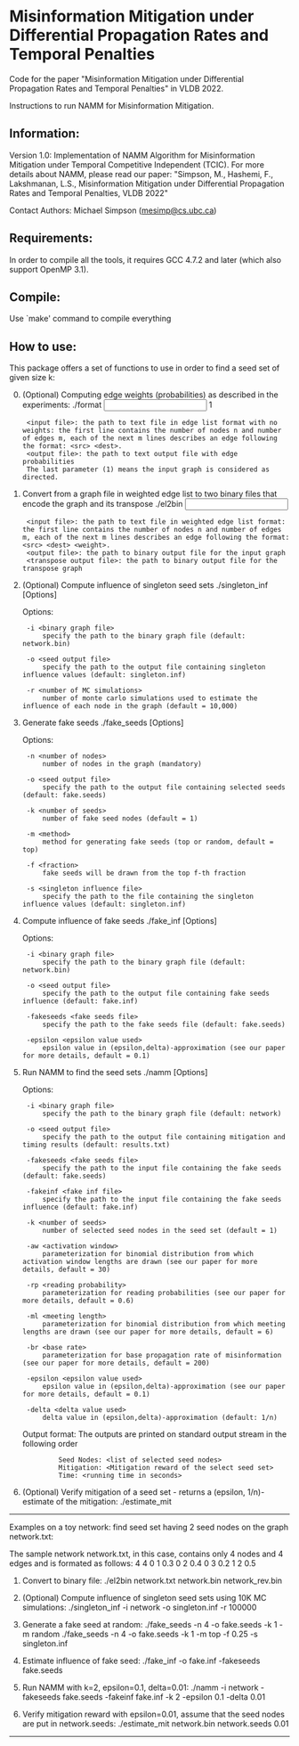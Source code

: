 # Misinformation Mitigation under Differential Propagation Rates and Temporal Penalties
Code for the paper "Misinformation Mitigation under Differential Propagation Rates and Temporal Penalties" in VLDB 2022.

Instructions to run NAMM for Misinformation Mitigation.

Information:
--------------------------------------------------------
Version 1.0: Implementation of NAMM Algorithm for Misinformation Mitigation under Temporal Competitive Independent (TCIC). For more details about NAMM, please read our paper: "Simpson, M., Hashemi, F., Lakshmanan, L.S., Misinformation Mitigation under Differential Propagation Rates and Temporal Penalties, VLDB 2022"

Contact Authors: Michael Simpson (mesimp@cs.ubc.ca)


Requirements:
--------------------------------------------------------
In order to compile all the tools, it requires GCC 4.7.2 and later (which also support OpenMP 3.1).


Compile:
--------------------------------------------------------
Use `make' command to compile everything


How to use:
--------------------------------------------------------
This package offers a set of functions to use in order to find a seed set of given size k:

0. (Optional) Computing edge weights (probabilities) as described in the experiments:
		./format <input file> <output file> 1

		<input file>: the path to text file in edge list format with no weights: the first line contains the number of nodes n and number of edges m, each of the next m lines describes an edge following the format: <src> <dest>.
		<output file>: the path to text output file with edge probabilities
		The last parameter (1) means the input graph is considered as directed.

1. Convert from a graph file in weighted edge list to two binary files that encode the graph and its transpose
        ./el2bin <input file> <output file> <transpose output file>

    	<input file>: the path to text file in weighted edge list format: the first line contains the number of nodes n and number of edges m, each of the next m lines describes an edge following the format: <src> <dest> <weight>.
    	<output file>: the path to binary output file for the input graph
    	<transpose output file>: the path to binary output file for the transpose graph

2. (Optional) Compute influence of singleton seed sets
		./singleton_inf [Options]

	Options:

		-i <binary graph file>
            specify the path to the binary graph file (default: network.bin)

        -o <seed output file>
            specify the path to the output file containing singleton influence values (default: singleton.inf)

		-r <number of MC simulations>
			number of monte carlo simulations used to estimate the influence of each node in the graph (default = 10,000)

3. Generate fake seeds
		./fake_seeds [Options]

	Options:

		-n <number of nodes>
			number of nodes in the graph (mandatory)

        -o <seed output file>
            specify the path to the output file containing selected seeds (default: fake.seeds)

        -k <number of seeds>
            number of fake seed nodes (default = 1)

		-m <method>
			method for generating fake seeds (top or random, default = top)

		-f <fraction>
        	fake seeds will be drawn from the top f-th fraction

		-s <singleton influence file>
			specify the path to the file containing the singleton influence values (default: singleton.inf)

4. Compute influence of fake seeds
		./fake_inf [Options]

	Options:

		-i <binary graph file>
            specify the path to the binary graph file (default: network.bin)

        -o <seed output file>
            specify the path to the output file containing fake seeds influence (default: fake.inf)

        -fakeseeds <fake seeds file>
            specify the path to the fake seeds file (default: fake.seeds)

		-epsilon <epsilon value used>
            epsilon value in (epsilon,delta)-approximation (see our paper for more details, default = 0.1)

4. Run NAMM to find the seed sets
        ./namm [Options]

    Options:

        -i <binary graph file>
            specify the path to the binary graph file (default: network)

        -o <seed output file>
            specify the path to the output file containing mitigation and timing results (default: results.txt)

        -fakeseeds <fake seeds file>
        	specify the path to the input file containing the fake seeds (default: fake.seeds)

       	-fakeinf <fake inf file>
        	specify the path to the input file containing the fake seeds influence (default: fake.inf)

        -k <number of seeds>
            number of selected seed nodes in the seed set (default = 1)

        -aw <activation window>
            parameterization for binomial distribution from which activation window lengths are drawn (see our paper for more details, default = 30)

        -rp <reading probability>
            parameterization for reading probabilities (see our paper for more details, default = 0.6)

        -ml <meeting length>
            parameterization for binomial distribution from which meeting lengths are drawn (see our paper for more details, default = 6)

        -br <base rate>
            parameterization for base propagation rate of misinformation (see our paper for more details, default = 200)

        -epsilon <epsilon value used>
            epsilon value in (epsilon,delta)-approximation (see our paper for more details, default = 0.1)

        -delta <delta value used>
            delta value in (epsilon,delta)-approximation (default: 1/n)

     Output format:
        The outputs are printed on standard output stream in the following order

                Seed Nodes: <list of selected seed nodes>
                Mitigation: <Mitigation reward of the select seed set>
                Time: <running time in seconds>

5. (Optional) Verify mitigation of a seed set - returns a (epsilon, 1/n)-estimate of the mitigation:
        ./estimate_mit <binary graph file> <seed file> <epsilon>

********************************************************************************************************

Examples on a toy network: find seed set having 2 seed nodes on the graph network.txt:

The sample network network.txt, in this case, contains only 4 nodes and 4 edges and is formated as follows:
		4 4
		0 1 0.3
		0 2 0.4
		0 3 0.2
		1 2 0.5

1. Convert to binary file:
	./el2bin network.txt network.bin network_rev.bin

2. (Optional) Compute influence of singleton seed sets using 10K MC simulations:
	./singleton_inf -i network -o singleton.inf -r 100000

3. Generate a fake seed at random:
	./fake_seeds -n 4 -o fake.seeds -k 1 -m random
	./fake_seeds -n 4 -o fake.seeds -k 1 -m top -f 0.25 -s singleton.inf

4. Estimate influence of fake seed:
	./fake_inf -o fake.inf -fakeseeds fake.seeds

5. Run NAMM with k=2, epsilon=0.1, delta=0.01:
	./namm -i network -fakeseeds fake.seeds -fakeinf fake.inf -k 2 -epsilon 0.1 -delta 0.01

6. Verify mitigation reward with epsilon=0.01, assume that the seed nodes are put in network.seeds:
	./estimate_mit network.bin network.seeds 0.01

********************************************************************************************************

